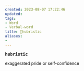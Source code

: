 ```yaml
---
created: 2023-08-07 17:22:46
updated: 
tags: 
- Word
- Verbal-word
title: 🚩hubristic
aliases:
- 
---
```


<pre><strong>hubristic</strong></pre>
exaggerated pride or self-confidence